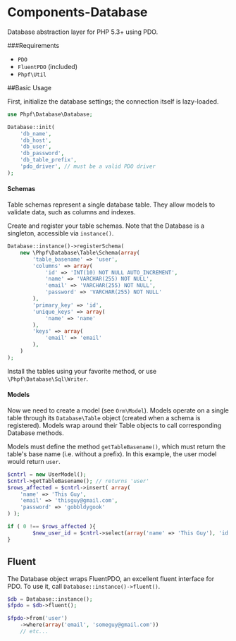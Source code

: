 Components-Database
===================

Database abstraction layer for PHP 5.3+ using PDO.

###Requirements
 * `PDO`
 * `FluentPDO` (included)
 * `Phpf\Util`
 
##Basic Usage

First, initialize the database settings; the connection itself is lazy-loaded.
```php
use Phpf\Database\Database;

Database::init(
	'db_name', 
	'db_host',
	'db_user', 
	'db_password',
	'db_table_prefix',
	'pdo_driver', // must be a valid PDO driver
);
```

#### Schemas

Table schemas represent a single database table. They allow models to validate data, such as columns and indexes.

Create and register your table schemas. Note that the Database is a singleton, accessible via `instance()`.
```php
Database::instance()->registerSchema(
	new \Phpf\Database\Table\Schema(array(
		'table_basename' => 'user',
		'columns' => array(
			'id' => 'INT(10) NOT NULL AUTO_INCREMENT',
			'name' => 'VARCHAR(255) NOT NULL',
			'email' => 'VARCHAR(255) NOT NULL',
			'password' => 'VARCHAR(255) NOT NULL'
		),
		'primary_key' => 'id',
		'unique_keys' => array(
			'name' => 'name'
		),
		'keys' => array(
			'email' => 'email'
		),
	)
);
```
Install the tables using your favorite method, or use `\Phpf\Database\Sql\Writer`.

#### Models

Now we need to create a model (see `Orm\Model`). Models operate on a single table through its `Database\Table` object (created when a schema is registered). Models wrap around their Table objects to call corresponding Database methods.

Models must define the method `getTableBasename()`, which must return the table's base name (i.e. without a prefix). In this example, the user model would return `user`.

```php
$cntrl = new UserModel();
$cntrl->getTableBasename(); // returns 'user'
$rows_affected = $cntrl->insert( array(
	'name' => 'This Guy',
	'email' => 'thisguy@gmail.com',
	'password' => 'gobbldygook'
) );

if ( 0 !== $rows_affected ){
        $new_user_id = $cntrl->select(array('name' => 'This Guy'), 'id');
}
```

## Fluent

The Database object wraps FluentPDO, an excellent fluent interface for PDO. To use it, call `Database::instance()->fluent()`.

```php
$db = Database::instance();
$fpdo = $db->fluent();

$fpdo->from('user')
	->where(array('email', 'someguy@gmail.com'))
	// etc...
```
